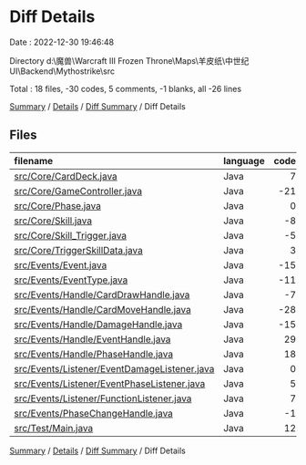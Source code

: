 # Diff Details

Date : 2022-12-30 19:46:48

Directory d:\\魔兽\\Warcraft III Frozen Throne\\Maps\\羊皮纸\\中世纪UI\\Backend\\Mythostrike\\src

Total : 18 files,  -30 codes, 5 comments, -1 blanks, all -26 lines

[Summary](results.md) / [Details](details.md) / [Diff Summary](diff.md) / Diff Details

## Files
| filename | language | code | comment | blank | total |
| :--- | :--- | ---: | ---: | ---: | ---: |
| [src/Core/CardDeck.java](/src/Core/CardDeck.java) | Java | 7 | 0 | 0 | 7 |
| [src/Core/GameController.java](/src/Core/GameController.java) | Java | -21 | -5 | 3 | -23 |
| [src/Core/Phase.java](/src/Core/Phase.java) | Java | 0 | 0 | 1 | 1 |
| [src/Core/Skill.java](/src/Core/Skill.java) | Java | -8 | 0 | 1 | -7 |
| [src/Core/Skill_Trigger.java](/src/Core/Skill_Trigger.java) | Java | -5 | 0 | -2 | -7 |
| [src/Core/TriggerSkillData.java](/src/Core/TriggerSkillData.java) | Java | 3 | 0 | 0 | 3 |
| [src/Events/Event.java](/src/Events/Event.java) | Java | -15 | -6 | -6 | -27 |
| [src/Events/EventType.java](/src/Events/EventType.java) | Java | -11 | 15 | -4 | 0 |
| [src/Events/Handle/CardDrawHandle.java](/src/Events/Handle/CardDrawHandle.java) | Java | -7 | 0 | -2 | -9 |
| [src/Events/Handle/CardMoveHandle.java](/src/Events/Handle/CardMoveHandle.java) | Java | -28 | 0 | -7 | -35 |
| [src/Events/Handle/DamageHandle.java](/src/Events/Handle/DamageHandle.java) | Java | -15 | 0 | -3 | -18 |
| [src/Events/Handle/EventHandle.java](/src/Events/Handle/EventHandle.java) | Java | 29 | 0 | 7 | 36 |
| [src/Events/Handle/PhaseHandle.java](/src/Events/Handle/PhaseHandle.java) | Java | 18 | 0 | 6 | 24 |
| [src/Events/Listener/EventDamageListener.java](/src/Events/Observers/EventDamageListener.java) | Java | 0 | 0 | 1 | 1 |
| [src/Events/Listener/EventPhaseListener.java](/src/Events/Observers/EventPhaseListener.java) | Java | 5 | 0 | 2 | 7 |
| [src/Events/Listener/FunctionListener.java](/src/Events/Observers/FunctionListener.java) | Java | 7 | 0 | 2 | 9 |
| [src/Events/PhaseChangeHandle.java](/src/Events/PhaseChangeHandle.java) | Java | -1 | 0 | 0 | -1 |
| [src/Test/Main.java](/src/Test/Main.java) | Java | 12 | 1 | 0 | 13 |

[Summary](results.md) / [Details](details.md) / [Diff Summary](diff.md) / Diff Details